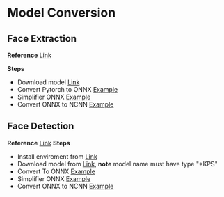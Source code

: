 # Model Conversion

## Face Extraction
**Reference** [Link](https://github.com/deepinsight/insightface/tree/master/recognition/arcface_torch)

**Steps**
- Download model [Link](https://github.com/deepinsight/insightface/tree/master/recognition/arcface_torch)
- Convert Pytorch to ONNX [Example](face_extraction/example_convertion.sh)
- Simplifier ONNX [Example](face_extraction/onnx_simplifier.sh)
- Convert ONNX to NCNN [Example](face_extraction/onnx2ncnn.sh)

## Face Detection
**Reference** [Link](https://github.com/deepinsight/insightface/tree/master/detection/scrfd)
**Steps**
- Install enviroment from [Link](https://github.com/deepinsight/insightface/tree/master/detection/scrfd)
- Download model from [Link](https://github.com/deepinsight/insightface/tree/master/detection/scrfd), **note** model name must have type "*KPS"
- Convert To ONNX [Example](face_detection/scrfd/convert_to_onnx.sh)
- Simplifier ONNX [Example](face_detection/scrfd/onnx_simplifier.sh)
- Convert ONNX to NCNN [Example](face_detection/scrfd/onnx2ncnn.sh)
